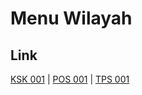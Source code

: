 # Menu Wilayah

## Link

[KSK 001](https://github.com/gigit-pemilu/pemilu-2024-99-luar-negeri/tree/main/pileg-dpr/hitung-suara/sub/99-luar-negeri/sub/31-dakar-senegal/sub/01-dakar-senegal/sub/0001-dakar-senegal/sub/003-ksk-001)
 | 
[POS 001](https://github.com/gigit-pemilu/pemilu-2024-99-luar-negeri/tree/main/pileg-dpr/hitung-suara/sub/99-luar-negeri/sub/31-dakar-senegal/sub/01-dakar-senegal/sub/0001-dakar-senegal/sub/001-pos-001)
 | 
[TPS 001](https://github.com/gigit-pemilu/pemilu-2024-99-luar-negeri/tree/main/pileg-dpr/hitung-suara/sub/99-luar-negeri/sub/31-dakar-senegal/sub/01-dakar-senegal/sub/0001-dakar-senegal/sub/002-tps-001)


